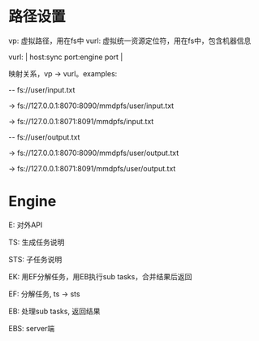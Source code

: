 #  路径设置

vp: 虚拟路径，用在fs中
vurl: 虚拟统一资源定位符，用在fs中，包含机器信息

vurl: | host:sync port:engine port |

映射关系，vp -> vurl。examples:

-- fs://user/input.txt

-> fs://127.0.0.1:8070:8090/mmdpfs/user/input.txt

-> fs://127.0.0.1:8071:8091/mmdpfs/input.txt


-- fs://user/output.txt

-> fs://127.0.0.1:8070:8090/mmdpfs/user/output.txt

-> fs://127.0.0.1:8071:8091/mmdpfs/user/output.txt



# Engine

E: 对外API

TS: 生成任务说明

STS: 子任务说明

EK: 用EF分解任务，用EB执行sub tasks，合并结果后返回

EF: 分解任务, ts -> sts

EB: 处理sub tasks, 返回结果

EBS: server端



